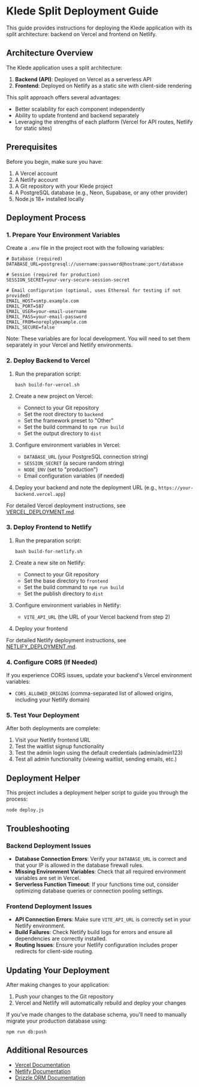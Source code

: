 # Klede Split Deployment Guide

This guide provides instructions for deploying the Klede application with its split architecture: backend on Vercel and frontend on Netlify.

## Architecture Overview

The Klede application uses a split architecture:

1. **Backend (API)**: Deployed on Vercel as a serverless API
2. **Frontend**: Deployed on Netlify as a static site with client-side rendering

This split approach offers several advantages:
- Better scalability for each component independently
- Ability to update frontend and backend separately
- Leveraging the strengths of each platform (Vercel for API routes, Netlify for static sites)

## Prerequisites

Before you begin, make sure you have:

1. A Vercel account
2. A Netlify account
3. A Git repository with your Klede project
4. A PostgreSQL database (e.g., Neon, Supabase, or any other provider)
5. Node.js 18+ installed locally

## Deployment Process

### 1. Prepare Your Environment Variables

Create a `.env` file in the project root with the following variables:

```
# Database (required)
DATABASE_URL=postgresql://username:password@hostname:port/database

# Session (required for production)
SESSION_SECRET=your-very-secure-session-secret

# Email configuration (optional, uses Ethereal for testing if not provided)
EMAIL_HOST=smtp.example.com
EMAIL_PORT=587
EMAIL_USER=your-email-username
EMAIL_PASS=your-email-password
EMAIL_FROM=noreply@example.com
EMAIL_SECURE=false
```

Note: These variables are for local development. You will need to set them separately in your Vercel and Netlify environments.

### 2. Deploy Backend to Vercel

1. Run the preparation script:
   ```
   bash build-for-vercel.sh
   ```

2. Create a new project on Vercel:
   - Connect to your Git repository
   - Set the root directory to `backend`
   - Set the framework preset to "Other"
   - Set the build command to `npm run build`
   - Set the output directory to `dist`

3. Configure environment variables in Vercel:
   - `DATABASE_URL` (your PostgreSQL connection string)
   - `SESSION_SECRET` (a secure random string)
   - `NODE_ENV` (set to "production")
   - Email configuration variables (if needed)

4. Deploy your backend and note the deployment URL (e.g., `https://your-backend.vercel.app`)

For detailed Vercel deployment instructions, see [VERCEL_DEPLOYMENT.md](VERCEL_DEPLOYMENT.md).

### 3. Deploy Frontend to Netlify

1. Run the preparation script:
   ```
   bash build-for-netlify.sh
   ```

2. Create a new site on Netlify:
   - Connect to your Git repository
   - Set the base directory to `frontend`
   - Set the build command to `npm run build`
   - Set the publish directory to `dist`

3. Configure environment variables in Netlify:
   - `VITE_API_URL` (the URL of your Vercel backend from step 2)

4. Deploy your frontend

For detailed Netlify deployment instructions, see [NETLIFY_DEPLOYMENT.md](NETLIFY_DEPLOYMENT.md).

### 4. Configure CORS (If Needed)

If you experience CORS issues, update your backend's Vercel environment variables:

- `CORS_ALLOWED_ORIGINS` (comma-separated list of allowed origins, including your Netlify domain)

### 5. Test Your Deployment

After both deployments are complete:

1. Visit your Netlify frontend URL
2. Test the waitlist signup functionality
3. Test the admin login using the default credentials (admin/admin123)
4. Test all admin functionality (viewing waitlist, sending emails, etc.)

## Deployment Helper

This project includes a deployment helper script to guide you through the process:

```
node deploy.js
```

## Troubleshooting

### Backend Deployment Issues

- **Database Connection Errors**: Verify your `DATABASE_URL` is correct and that your IP is allowed in the database firewall rules.
- **Missing Environment Variables**: Check that all required environment variables are set in Vercel.
- **Serverless Function Timeout**: If your functions time out, consider optimizing database queries or connection pooling settings.

### Frontend Deployment Issues

- **API Connection Errors**: Make sure `VITE_API_URL` is correctly set in your Netlify environment.
- **Build Failures**: Check Netlify build logs for errors and ensure all dependencies are correctly installed.
- **Routing Issues**: Ensure your Netlify configuration includes proper redirects for client-side routing.

## Updating Your Deployment

After making changes to your application:

1. Push your changes to the Git repository
2. Vercel and Netlify will automatically rebuild and deploy your changes

If you've made changes to the database schema, you'll need to manually migrate your production database using:

```
npm run db:push
```

## Additional Resources

- [Vercel Documentation](https://vercel.com/docs)
- [Netlify Documentation](https://docs.netlify.com/)
- [Drizzle ORM Documentation](https://orm.drizzle.team/docs/overview)